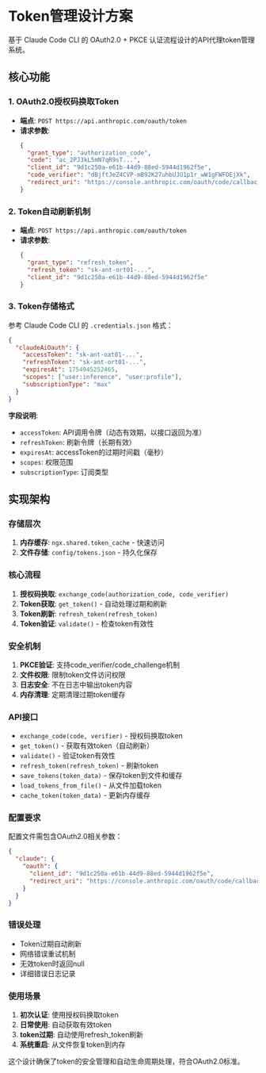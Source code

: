 # Token管理设计方案

基于 Claude Code CLI 的 OAuth2.0 + PKCE 认证流程设计的API代理token管理系统。

## 核心功能

### 1. OAuth2.0授权码换取Token
- **端点**: `POST https://api.anthropic.com/oauth/token`
- **请求参数**:
  ```json
  {
    "grant_type": "authorization_code",
    "code": "ac_2PJ3kL5mN7qR9sT...",
    "client_id": "9d1c250a-e61b-44d9-88ed-5944d1962f5e",
    "code_verifier": "dBjftJeZ4CVP-mB92K27uhbUJU1p1r_wW1gFWFOEjXk",
    "redirect_uri": "https://console.anthropic.com/oauth/code/callback"
  }
  ```

### 2. Token自动刷新机制
- **端点**: `POST https://api.anthropic.com/oauth/token`
- **请求参数**:
  ```json
  {
    "grant_type": "refresh_token",
    "refresh_token": "sk-ant-ort01-...",
    "client_id": "9d1c250a-e61b-44d9-88ed-5944d1962f5e"
  }
  ```

### 3. Token存储格式
参考 Claude Code CLI 的 `.credentials.json` 格式：

```json
{
  "claudeAiOauth": {
    "accessToken": "sk-ant-oat01-...",
    "refreshToken": "sk-ant-ort01-...",
    "expiresAt": 1754945252465,
    "scopes": ["user:inference", "user:profile"],
    "subscriptionType": "max"
  }
}
```

**字段说明**:
- `accessToken`: API调用令牌（动态有效期，以接口返回为准）
- `refreshToken`: 刷新令牌（长期有效）
- `expiresAt`: accessToken的过期时间戳（毫秒）
- `scopes`: 权限范围
- `subscriptionType`: 订阅类型

## 实现架构

### 存储层次
1. **内存缓存**: `ngx.shared.token_cache` - 快速访问
2. **文件存储**: `config/tokens.json` - 持久化保存

### 核心流程
1. **授权码换取**: `exchange_code(authorization_code, code_verifier)`
2. **Token获取**: `get_token()` - 自动处理过期和刷新
3. **Token刷新**: `refresh_token(refresh_token)`
4. **Token验证**: `validate()` - 检查token有效性

### 安全机制
1. **PKCE验证**: 支持code_verifier/code_challenge机制
2. **文件权限**: 限制token文件访问权限
3. **日志安全**: 不在日志中输出token内容
4. **内存清理**: 定期清理过期token缓存

### API接口
- `exchange_code(code, verifier)` - 授权码换取token
- `get_token()` - 获取有效token（自动刷新）
- `validate()` - 验证token有效性
- `refresh_token(refresh_token)` - 刷新token
- `save_tokens(token_data)` - 保存token到文件和缓存
- `load_tokens_from_file()` - 从文件加载token
- `cache_token(token_data)` - 更新内存缓存

### 配置要求
配置文件需包含OAuth2.0相关参数：

```json
{
  "claude": {
    "oauth": {
      "client_id": "9d1c250a-e61b-44d9-88ed-5944d1962f5e",
      "redirect_uri": "https://console.anthropic.com/oauth/code/callback"
    }
  }
}
```

### 错误处理
- Token过期自动刷新
- 网络错误重试机制
- 无效token时返回null
- 详细错误日志记录

### 使用场景
1. **初次认证**: 使用授权码换取token
2. **日常使用**: 自动获取有效token
3. **token过期**: 自动使用refresh_token刷新
4. **系统重启**: 从文件恢复token到内存

这个设计确保了token的安全管理和自动生命周期处理，符合OAuth2.0标准。